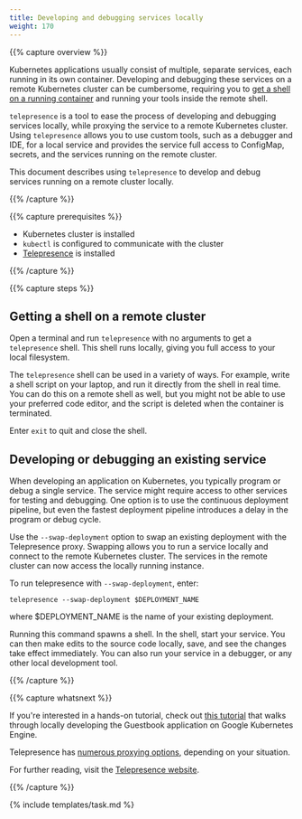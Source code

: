 ```yaml
---
title: Developing and debugging services locally
weight: 170
---
```


{{% capture overview %}}

Kubernetes applications usually consist of multiple, separate services, each running in its own container. Developing and debugging these services on a remote Kubernetes cluster can be cumbersome, requiring you to [get a shell on a running container](https://kubernetes.io/docs/tasks/debug-application-cluster/get-shell-running-container/) and running your tools inside the remote shell.

`telepresence` is a tool to ease the process of developing and debugging services locally, while proxying the service to a remote Kubernetes cluster. Using `telepresence` allows you to use custom tools, such as a debugger and IDE, for a local service and provides the service full access to ConfigMap, secrets, and the services running on the remote cluster.

This document describes using `telepresence` to develop and debug services running on a remote cluster locally.


{{% /capture %}}

{{% capture prerequisites %}}

* Kubernetes cluster is installed
* `kubectl` is configured to communicate with the cluster
* [Telepresence](https://www.telepresence.io/reference/install) is installed

{{% /capture %}}

{{% capture steps %}}

## Getting a shell on a remote cluster

Open a terminal and run `telepresence` with no arguments to get a `telepresence` shell. This shell runs locally, giving you full access to your local filesystem.

The `telepresence` shell can be used in a variety of ways. For example, write a shell script on your laptop, and run it directly from the shell in real time. You can do this on a remote shell as well, but you might not be able to use your preferred code editor, and the script is deleted when the container is terminated.

Enter `exit` to quit and close the shell.

## Developing or debugging an existing service

When developing an application on Kubernetes, you typically program or debug a single service. The service might require access to other services for testing and debugging. One option is to use the continuous deployment pipeline, but even the fastest deployment pipeline introduces a delay in the program or debug cycle.

Use the `--swap-deployment` option to swap an existing deployment with the Telepresence proxy. Swapping allows you to run a service locally and connect to the remote Kubernetes cluster. The services in the remote cluster can now access the locally running instance.

To run telepresence with `--swap-deployment`, enter:

`telepresence --swap-deployment $DEPLOYMENT_NAME`

where $DEPLOYMENT_NAME is the name of your existing deployment.

Running this command spawns a shell. In the shell, start your service. You can then make edits to the source code locally, save, and see the changes take effect immediately. You can also run your service in a debugger, or any other local development tool.

{{% /capture %}}

{{% capture whatsnext %}}

If you're interested in a hands-on tutorial, check out [this tutorial](https://cloud.google.com/community/tutorials/developing-services-with-k8s) that walks through locally developing the Guestbook application on Google Kubernetes Engine.

Telepresence has [numerous proxying options](https://www.telepresence.io/reference/methods), depending on your situation.

For further reading, visit the [Telepresence website](https://www.telepresence.io).

{{% /capture %}}

{% include templates/task.md %}

